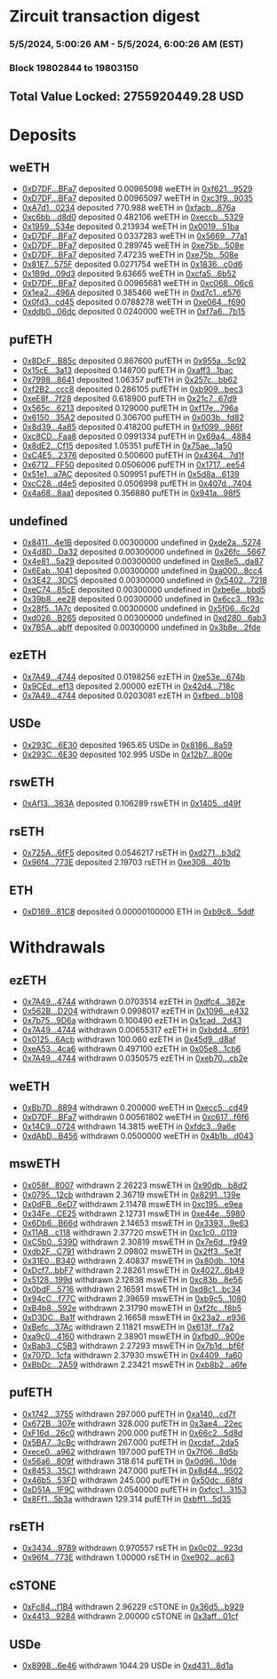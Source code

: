# Zircuit transaction digest
### 5/5/2024, 5:00:26 AM - 5/5/2024, 6:00:26 AM (EST)
### Block 19802844 to 19803150

## Total Value Locked: 2755920449.28 USD

# Deposits
## weETH
- [0xD7DF...BFa7](https://etherscan.io/address/0xD7DF7E085214743530afF339aFC420c7c720BFa7) deposited 0.00965098 weETH in [0xf621...9529](https://etherscan.io/tx/0xD7DF7E085214743530afF339aFC420c7c720BFa7)
- [0xD7DF...BFa7](https://etherscan.io/address/0xD7DF7E085214743530afF339aFC420c7c720BFa7) deposited 0.00965097 weETH in [0xc3f9...9035](https://etherscan.io/tx/0xD7DF7E085214743530afF339aFC420c7c720BFa7)
- [0xA7d1...0234](https://etherscan.io/address/0xA7d1030bBbd21EB96e356537766ED0eeE8Fb0234) deposited 770.988 weETH in [0xfacb...876a](https://etherscan.io/tx/0xA7d1030bBbd21EB96e356537766ED0eeE8Fb0234)
- [0xc6bb...d8d0](https://etherscan.io/address/0xc6bb172E230a2BcbF600aF4E68C7a622Dc2Ad8d0) deposited 0.482106 weETH in [0xeccb...5329](https://etherscan.io/tx/0xc6bb172E230a2BcbF600aF4E68C7a622Dc2Ad8d0)
- [0x1959...534e](https://etherscan.io/address/0x19596Da1D5cF18344d940A533E0B82dA3D19534e) deposited 0.213934 weETH in [0x0019...51ba](https://etherscan.io/tx/0x19596Da1D5cF18344d940A533E0B82dA3D19534e)
- [0xD7DF...BFa7](https://etherscan.io/address/0xD7DF7E085214743530afF339aFC420c7c720BFa7) deposited 0.0337283 weETH in [0x5669...77a1](https://etherscan.io/tx/0xD7DF7E085214743530afF339aFC420c7c720BFa7)
- [0xD7DF...BFa7](https://etherscan.io/address/0xD7DF7E085214743530afF339aFC420c7c720BFa7) deposited 0.289745 weETH in [0xe75b...508e](https://etherscan.io/tx/0xD7DF7E085214743530afF339aFC420c7c720BFa7)
- [0xD7DF...BFa7](https://etherscan.io/address/0xD7DF7E085214743530afF339aFC420c7c720BFa7) deposited 7.47235 weETH in [0xe75b...508e](https://etherscan.io/tx/0xD7DF7E085214743530afF339aFC420c7c720BFa7)
- [0x81E7...575F](https://etherscan.io/address/0x81E76139D2BF2454ED0d51fCa4E185A49221575F) deposited 0.0271754 weETH in [0x1836...c0d6](https://etherscan.io/tx/0x81E76139D2BF2454ED0d51fCa4E185A49221575F)
- [0x1B9d...09d3](https://etherscan.io/address/0x1B9d81e4BE4664FB4021c32c83AC366224C009d3) deposited 9.63665 weETH in [0xcfa5...6b52](https://etherscan.io/tx/0x1B9d81e4BE4664FB4021c32c83AC366224C009d3)
- [0xD7DF...BFa7](https://etherscan.io/address/0xD7DF7E085214743530afF339aFC420c7c720BFa7) deposited 0.00965681 weETH in [0xc068...06c6](https://etherscan.io/tx/0xD7DF7E085214743530afF339aFC420c7c720BFa7)
- [0x1ea2...496A](https://etherscan.io/address/0x1ea2B48b320Bb1B42809676901F7955A6530496A) deposited 0.385466 weETH in [0xd7c1...e576](https://etherscan.io/tx/0x1ea2B48b320Bb1B42809676901F7955A6530496A)
- [0x0fd3...cd45](https://etherscan.io/address/0x0fd3dc91F7B9098BF5A24D07b6f86014E824cd45) deposited 0.0788278 weETH in [0xe064...f690](https://etherscan.io/tx/0x0fd3dc91F7B9098BF5A24D07b6f86014E824cd45)
- [0xddb0...06dc](https://etherscan.io/address/0xddb057f2615Ec36270235a83D7fAb86C0C2b06dc) deposited 0.0240000 weETH in [0xf7a6...7b15](https://etherscan.io/tx/0xddb057f2615Ec36270235a83D7fAb86C0C2b06dc)
## pufETH
- [0x8DcF...B85c](https://etherscan.io/address/0x8DcF5430847842D84A0774588794Bd444447B85c) deposited 0.867600 pufETH in [0x955a...5c92](https://etherscan.io/tx/0x8DcF5430847842D84A0774588794Bd444447B85c)
- [0x15cE...3a13](https://etherscan.io/address/0x15cEa5d9bE519E949D3A3F8916989A347a8C3a13) deposited 0.148700 pufETH in [0xaff3...1bac](https://etherscan.io/tx/0x15cEa5d9bE519E949D3A3F8916989A347a8C3a13)
- [0x7998...8641](https://etherscan.io/address/0x7998bfc384eF551E44bCEcF2aB807B2c87A98641) deposited 1.06357 pufETH in [0x257c...bb62](https://etherscan.io/tx/0x7998bfc384eF551E44bCEcF2aB807B2c87A98641)
- [0xf2B2...ccc8](https://etherscan.io/address/0xf2B27E5599e92215a6B7A973fCb7D369f52fccc8) deposited 0.286105 pufETH in [0xb909...bec3](https://etherscan.io/tx/0xf2B27E5599e92215a6B7A973fCb7D369f52fccc8)
- [0xeE8f...7f28](https://etherscan.io/address/0xeE8f42f3B375Ff8bFef1e8Abd34C8ACEd3927f28) deposited 0.618900 pufETH in [0x21c7...67d9](https://etherscan.io/tx/0xeE8f42f3B375Ff8bFef1e8Abd34C8ACEd3927f28)
- [0x565c...6213](https://etherscan.io/address/0x565cd7f7305F79fAdF4ae9419a3339aaE70c6213) deposited 0.129000 pufETH in [0xf17e...796a](https://etherscan.io/tx/0x565cd7f7305F79fAdF4ae9419a3339aaE70c6213)
- [0x6150...35A2](https://etherscan.io/address/0x61503b910313c2b27FaC759a4a41508a35f635A2) deposited 0.306700 pufETH in [0x003b...fd82](https://etherscan.io/tx/0x61503b910313c2b27FaC759a4a41508a35f635A2)
- [0x8d39...4a85](https://etherscan.io/address/0x8d395B2F5a28D8e29FfcA2A9b06F555cf6894a85) deposited 0.418200 pufETH in [0xf099...986f](https://etherscan.io/tx/0x8d395B2F5a28D8e29FfcA2A9b06F555cf6894a85)
- [0xc8CD...Faa8](https://etherscan.io/address/0xc8CD7C3a8A5E99De9b3ccc9D426e566383d2Faa8) deposited 0.0991334 pufETH in [0x69a4...4884](https://etherscan.io/tx/0xc8CD7C3a8A5E99De9b3ccc9D426e566383d2Faa8)
- [0x8dE2...Cf15](https://etherscan.io/address/0x8dE20de40a7A125652BAefF763Bd5648df71Cf15) deposited 1.05351 pufETH in [0x75ae...1a50](https://etherscan.io/tx/0x8dE20de40a7A125652BAefF763Bd5648df71Cf15)
- [0xC4E5...2376](https://etherscan.io/address/0xC4E5Db8f9D59A0D5177138Df01ef1582b2492376) deposited 0.500600 pufETH in [0x4364...7d1f](https://etherscan.io/tx/0xC4E5Db8f9D59A0D5177138Df01ef1582b2492376)
- [0x6712...FF50](https://etherscan.io/address/0x671269F5cb19cbB7C0F475aC351929F72461FF50) deposited 0.0506006 pufETH in [0x1717...ee54](https://etherscan.io/tx/0x671269F5cb19cbB7C0F475aC351929F72461FF50)
- [0x51e1...a7AC](https://etherscan.io/address/0x51e1fFad58b69de1B19a212043a701242B66a7AC) deposited 0.509951 pufETH in [0x5d8a...6139](https://etherscan.io/tx/0x51e1fFad58b69de1B19a212043a701242B66a7AC)
- [0xcC28...d4e5](https://etherscan.io/address/0xcC2896fB9aBEb767fD920250b8B54bA39F84d4e5) deposited 0.0506998 pufETH in [0x407d...7404](https://etherscan.io/tx/0xcC2896fB9aBEb767fD920250b8B54bA39F84d4e5)
- [0x4a68...8aa1](https://etherscan.io/address/0x4a68933f9ABe6ac9361b4A34485c4c4bB8Ae8aa1) deposited 0.356880 pufETH in [0x941a...98f5](https://etherscan.io/tx/0x4a68933f9ABe6ac9361b4A34485c4c4bB8Ae8aa1)
## undefined
- [0x8411...4e1B](https://etherscan.io/address/0x84110cE89648cA208e8372D410aC6d6a1bbE4e1B) deposited 0.00300000 undefined in [0xde2a...5274](https://etherscan.io/tx/0x84110cE89648cA208e8372D410aC6d6a1bbE4e1B)
- [0x4d8D...Da32](https://etherscan.io/address/0x4d8D9A08C201f35CaD7C5A8817a0Ec8A0869Da32) deposited 0.00300000 undefined in [0x26fc...5667](https://etherscan.io/tx/0x4d8D9A08C201f35CaD7C5A8817a0Ec8A0869Da32)
- [0x4e81...5a29](https://etherscan.io/address/0x4e8155e5DeEB08c477e387Ce6b098EFd5BB95a29) deposited 0.00300000 undefined in [0xe8e5...da87](https://etherscan.io/tx/0x4e8155e5DeEB08c477e387Ce6b098EFd5BB95a29)
- [0x6Eab...1041](https://etherscan.io/address/0x6EabFBAFC9C4eFb286aD1aA25fcd0927DE531041) deposited 0.00300000 undefined in [0xa000...8cc4](https://etherscan.io/tx/0x6EabFBAFC9C4eFb286aD1aA25fcd0927DE531041)
- [0x3E42...3DC5](https://etherscan.io/address/0x3E4216bed5aBCbA7bD0ed90899b6823A3CD93DC5) deposited 0.00300000 undefined in [0x5402...7218](https://etherscan.io/tx/0x3E4216bed5aBCbA7bD0ed90899b6823A3CD93DC5)
- [0xeC74...85cE](https://etherscan.io/address/0xeC741C5C6F87f24F33c5260A916e56852bd285cE) deposited 0.00300000 undefined in [0xbe6e...bbd5](https://etherscan.io/tx/0xeC741C5C6F87f24F33c5260A916e56852bd285cE)
- [0x39b8...ee28](https://etherscan.io/address/0x39b89c6f23c8D88Fb17d2d9F8E0f5DDF7f51ee28) deposited 0.00300000 undefined in [0x6cc3...f93c](https://etherscan.io/tx/0x39b89c6f23c8D88Fb17d2d9F8E0f5DDF7f51ee28)
- [0x28f5...1A7c](https://etherscan.io/address/0x28f52Df2a9484B065b1446823e2c0491e89b1A7c) deposited 0.00300000 undefined in [0x5f06...6c2d](https://etherscan.io/tx/0x28f52Df2a9484B065b1446823e2c0491e89b1A7c)
- [0xd026...B265](https://etherscan.io/address/0xd0267E5284BCcE1ad69AD214925506EA9245B265) deposited 0.00300000 undefined in [0xd280...6ab3](https://etherscan.io/tx/0xd0267E5284BCcE1ad69AD214925506EA9245B265)
- [0x7B5A...abff](https://etherscan.io/address/0x7B5A3B26F30D03A47c7bC7ef5e838A008e1fabff) deposited 0.00300000 undefined in [0x3b8e...2fde](https://etherscan.io/tx/0x7B5A3B26F30D03A47c7bC7ef5e838A008e1fabff)
## ezETH
- [0x7A49...4744](https://etherscan.io/address/0x7A493Be5c2ce014cD049Bf178a1ac0Db1B434744) deposited 0.0198256 ezETH in [0xe53e...674b](https://etherscan.io/tx/0x7A493Be5c2ce014cD049Bf178a1ac0Db1B434744)
- [0x9CEd...ef13](https://etherscan.io/address/0x9CEd362e878a58f34b57EBFd8dF2d04E3b46ef13) deposited 2.00000 ezETH in [0x42d4...718c](https://etherscan.io/tx/0x9CEd362e878a58f34b57EBFd8dF2d04E3b46ef13)
- [0x7A49...4744](https://etherscan.io/address/0x7A493Be5c2ce014cD049Bf178a1ac0Db1B434744) deposited 0.0203081 ezETH in [0xfbed...b108](https://etherscan.io/tx/0x7A493Be5c2ce014cD049Bf178a1ac0Db1B434744)
## USDe
- [0x293C...6E30](https://etherscan.io/address/0x293C6937D8D82e05B01335F7B33FBA0c8e256E30) deposited 1965.65 USDe in [0x8186...8a59](https://etherscan.io/tx/0x293C6937D8D82e05B01335F7B33FBA0c8e256E30)
- [0x293C...6E30](https://etherscan.io/address/0x293C6937D8D82e05B01335F7B33FBA0c8e256E30) deposited 102.995 USDe in [0x12b7...800e](https://etherscan.io/tx/0x293C6937D8D82e05B01335F7B33FBA0c8e256E30)
## rswETH
- [0xAf13...363A](https://etherscan.io/address/0xAf1344787272778F5d4922450857F54E2214363A) deposited 0.106289 rswETH in [0x1405...d49f](https://etherscan.io/tx/0xAf1344787272778F5d4922450857F54E2214363A)
## rsETH
- [0x725A...6fF5](https://etherscan.io/address/0x725A682eB3f663A8516cEF339EC415Cd00456fF5) deposited 0.0546217 rsETH in [0xd271...b3d2](https://etherscan.io/tx/0x725A682eB3f663A8516cEF339EC415Cd00456fF5)
- [0x96f4...773E](https://etherscan.io/address/0x96f4B7848E6BCF0aBD2801b87E0D6C665f7f773E) deposited 2.19703 rsETH in [0xe308...401b](https://etherscan.io/tx/0x96f4B7848E6BCF0aBD2801b87E0D6C665f7f773E)
## ETH
- [0xD169...81C8](https://etherscan.io/address/0xD16979a0e0653b74aca146bB2cbC5e58146B81C8) deposited 0.00000100000 ETH in [0xb9c8...5ddf](https://etherscan.io/tx/0xD16979a0e0653b74aca146bB2cbC5e58146B81C8)
# Withdrawals
## ezETH
- [0x7A49...4744](https://etherscan.io/address/0x7A493Be5c2ce014cD049Bf178a1ac0Db1B434744) withdrawn 0.0703514 ezETH in [0xdfc4...382e](https://etherscan.io/tx/0x7A493Be5c2ce014cD049Bf178a1ac0Db1B434744)
- [0x562B...D204](https://etherscan.io/address/0x562BcC85a979b392389590526BA3cefE4457D204) withdrawn 0.0998017 ezETH in [0x1096...e432](https://etherscan.io/tx/0x562BcC85a979b392389590526BA3cefE4457D204)
- [0x7b75...9D6a](https://etherscan.io/address/0x7b75d4E1F7e1c705e751FdF43675879C53e09D6a) withdrawn 0.100490 ezETH in [0x1cad...2d43](https://etherscan.io/tx/0x7b75d4E1F7e1c705e751FdF43675879C53e09D6a)
- [0x7A49...4744](https://etherscan.io/address/0x7A493Be5c2ce014cD049Bf178a1ac0Db1B434744) withdrawn 0.00655317 ezETH in [0xbdd4...6f91](https://etherscan.io/tx/0x7A493Be5c2ce014cD049Bf178a1ac0Db1B434744)
- [0x0125...6Acb](https://etherscan.io/address/0x01254eb0A383597FeE35fDadA524B0995f5B6Acb) withdrawn 100.060 ezETH in [0x45d9...d8af](https://etherscan.io/tx/0x01254eb0A383597FeE35fDadA524B0995f5B6Acb)
- [0xeA53...4ca6](https://etherscan.io/address/0xeA532DeD25e63767D6693a4Fb47a194A057D4ca6) withdrawn 0.497100 ezETH in [0x05e8...1cb6](https://etherscan.io/tx/0xeA532DeD25e63767D6693a4Fb47a194A057D4ca6)
- [0x7A49...4744](https://etherscan.io/address/0x7A493Be5c2ce014cD049Bf178a1ac0Db1B434744) withdrawn 0.0350575 ezETH in [0xeb70...cb2e](https://etherscan.io/tx/0x7A493Be5c2ce014cD049Bf178a1ac0Db1B434744)
## weETH
- [0xBb7D...8894](https://etherscan.io/address/0xBb7De756C9c57707db52333a0EE3065791Ec8894) withdrawn 0.200000 weETH in [0xecc5...cd49](https://etherscan.io/tx/0xBb7De756C9c57707db52333a0EE3065791Ec8894)
- [0xD7DF...BFa7](https://etherscan.io/address/0xD7DF7E085214743530afF339aFC420c7c720BFa7) withdrawn 0.00561802 weETH in [0xc617...f6f6](https://etherscan.io/tx/0xD7DF7E085214743530afF339aFC420c7c720BFa7)
- [0x14C9...0724](https://etherscan.io/address/0x14C908a60c2e4e6bdA83A75B46c5a2673a340724) withdrawn 14.3815 weETH in [0xfdc3...9a6e](https://etherscan.io/tx/0x14C908a60c2e4e6bdA83A75B46c5a2673a340724)
- [0xdAbD...B456](https://etherscan.io/address/0xdAbD0ef3cfC60f4A6f1d08b8d39f97c2a8D7B456) withdrawn 0.0500000 weETH in [0x4b1b...d043](https://etherscan.io/tx/0xdAbD0ef3cfC60f4A6f1d08b8d39f97c2a8D7B456)
## mswETH
- [0x058f...8007](https://etherscan.io/address/0x058fe464234722e7b6BB38D8e474001CF8E18007) withdrawn 2.26223 mswETH in [0x90db...b8d2](https://etherscan.io/tx/0x058fe464234722e7b6BB38D8e474001CF8E18007)
- [0x0795...12cb](https://etherscan.io/address/0x079577fE04C7cB5C1322d6ec4ce9B5Ed0f3A12cb) withdrawn 2.36719 mswETH in [0x8291...139e](https://etherscan.io/tx/0x079577fE04C7cB5C1322d6ec4ce9B5Ed0f3A12cb)
- [0x0dFB...6eD7](https://etherscan.io/address/0x0dFB2bE73Acd647D798F934953b4b08989046eD7) withdrawn 2.11478 mswETH in [0xc195...e9ea](https://etherscan.io/tx/0x0dFB2bE73Acd647D798F934953b4b08989046eD7)
- [0x34Fe...CE25](https://etherscan.io/address/0x34FeB1544c37010a9b74a97686E1D50F43cFCE25) withdrawn 2.12731 mswETH in [0xe44e...5980](https://etherscan.io/tx/0x34FeB1544c37010a9b74a97686E1D50F43cFCE25)
- [0x6Db6...B66d](https://etherscan.io/address/0x6Db6fd45552F2cC6A6F4d3c29A61d7E16737B66d) withdrawn 2.14653 mswETH in [0x3393...9e63](https://etherscan.io/tx/0x6Db6fd45552F2cC6A6F4d3c29A61d7E16737B66d)
- [0x11AB...c118](https://etherscan.io/address/0x11ABbD2E5f86357C9c28E5c83539Cd506F2ac118) withdrawn 2.37720 mswETH in [0xc1c0...0119](https://etherscan.io/tx/0x11ABbD2E5f86357C9c28E5c83539Cd506F2ac118)
- [0xC5b0...539D](https://etherscan.io/address/0xC5b0688E6bE93Ac13977cDaaDef645d6808E539D) withdrawn 2.30819 mswETH in [0x7e6d...f949](https://etherscan.io/tx/0xC5b0688E6bE93Ac13977cDaaDef645d6808E539D)
- [0xdb2F...C791](https://etherscan.io/address/0xdb2FEE005d0b46F05fe1d508F02c59976E69C791) withdrawn 2.09802 mswETH in [0x2ff3...5e3f](https://etherscan.io/tx/0xdb2FEE005d0b46F05fe1d508F02c59976E69C791)
- [0x31E0...B340](https://etherscan.io/address/0x31E0d72856C79aeBBc2386fC50eD9631a0c0B340) withdrawn 2.40837 mswETH in [0x80db...10f4](https://etherscan.io/tx/0x31E0d72856C79aeBBc2386fC50eD9631a0c0B340)
- [0xDcf7...bbF7](https://etherscan.io/address/0xDcf7c73Ae7f3CDB5c620071f28F1000cA4CebbF7) withdrawn 2.28261 mswETH in [0x4027...6b49](https://etherscan.io/tx/0xDcf7c73Ae7f3CDB5c620071f28F1000cA4CebbF7)
- [0x5128...199d](https://etherscan.io/address/0x51287EA2EFC4A6f8bc92b4AD87d2490E6891199d) withdrawn 2.12838 mswETH in [0xc83b...8e56](https://etherscan.io/tx/0x51287EA2EFC4A6f8bc92b4AD87d2490E6891199d)
- [0x0bdF...5716](https://etherscan.io/address/0x0bdFeBDBf63FE97c0c4B83DfBC8A6Df53ed55716) withdrawn 2.16591 mswETH in [0xd8c1...bc34](https://etherscan.io/tx/0x0bdFeBDBf63FE97c0c4B83DfBC8A6Df53ed55716)
- [0x94cC...f77C](https://etherscan.io/address/0x94cC0fE046668754273ccF2F0008449e5372f77C) withdrawn 2.39659 mswETH in [0xb9c5...1080](https://etherscan.io/tx/0x94cC0fE046668754273ccF2F0008449e5372f77C)
- [0xB4b8...592e](https://etherscan.io/address/0xB4b892316DE71625A11894DB97D3570Dc4e4592e) withdrawn 2.31790 mswETH in [0xf2fc...f8b5](https://etherscan.io/tx/0xB4b892316DE71625A11894DB97D3570Dc4e4592e)
- [0xD3DC...Ba1f](https://etherscan.io/address/0xD3DCf95e06F0C220d6DdD1448A83900C3Ee1Ba1f) withdrawn 2.16658 mswETH in [0x23a2...e936](https://etherscan.io/tx/0xD3DCf95e06F0C220d6DdD1448A83900C3Ee1Ba1f)
- [0xBefc...37Ac](https://etherscan.io/address/0xBefc08bD327162D3ae4cb46C740eBEA3c63e37Ac) withdrawn 2.11821 mswETH in [0x613f...f7a2](https://etherscan.io/tx/0xBefc08bD327162D3ae4cb46C740eBEA3c63e37Ac)
- [0xa9c0...4160](https://etherscan.io/address/0xa9c03eAdF716EadED212180b03292fF716B44160) withdrawn 2.38901 mswETH in [0xfbd0...900e](https://etherscan.io/tx/0xa9c03eAdF716EadED212180b03292fF716B44160)
- [0xBab3...C5B3](https://etherscan.io/address/0xBab31bd37c5058E95Ab3d6354d1273cD130CC5B3) withdrawn 2.27293 mswETH in [0x7b1d...bf6f](https://etherscan.io/tx/0xBab31bd37c5058E95Ab3d6354d1273cD130CC5B3)
- [0x707D...1cfa](https://etherscan.io/address/0x707Dd8342c4d82f3F3fB4C1C50db56FBFA641cfa) withdrawn 2.37930 mswETH in [0x4409...fa60](https://etherscan.io/tx/0x707Dd8342c4d82f3F3fB4C1C50db56FBFA641cfa)
- [0xBbDc...2A59](https://etherscan.io/address/0xBbDce119bdbD0033AD63cd2C30208Be52F732A59) withdrawn 2.23421 mswETH in [0xb8b2...a6fe](https://etherscan.io/tx/0xBbDce119bdbD0033AD63cd2C30208Be52F732A59)
## pufETH
- [0x1742...3755](https://etherscan.io/address/0x1742eB4fAB8e133803577443a6313B7ce1ee3755) withdrawn 297.000 pufETH in [0xa140...cd7f](https://etherscan.io/tx/0x1742eB4fAB8e133803577443a6313B7ce1ee3755)
- [0x672B...307e](https://etherscan.io/address/0x672B501d226EAd62302d71969ddB2784D510307e) withdrawn 328.000 pufETH in [0x3ae4...22ec](https://etherscan.io/tx/0x672B501d226EAd62302d71969ddB2784D510307e)
- [0xF16d...26c0](https://etherscan.io/address/0xF16dD6D254ce59aB2E518fA4042C3b114ce626c0) withdrawn 200.000 pufETH in [0x66c2...5d8d](https://etherscan.io/tx/0xF16dD6D254ce59aB2E518fA4042C3b114ce626c0)
- [0x5BA7...3cBc](https://etherscan.io/address/0x5BA74a35B5f63bA22a2311FA61ACa85101fF3cBc) withdrawn 267.000 pufETH in [0xcdaf...2da5](https://etherscan.io/tx/0x5BA74a35B5f63bA22a2311FA61ACa85101fF3cBc)
- [0xece0...a962](https://etherscan.io/address/0xece0eef62319E9ebD51CbB539458d94116E0a962) withdrawn 197.000 pufETH in [0x7f06...8d5b](https://etherscan.io/tx/0xece0eef62319E9ebD51CbB539458d94116E0a962)
- [0x56a6...809f](https://etherscan.io/address/0x56a633772A845ca42BaB11420B83e4b23E71809f) withdrawn 318.614 pufETH in [0x0d96...10de](https://etherscan.io/tx/0x56a633772A845ca42BaB11420B83e4b23E71809f)
- [0x8453...35C1](https://etherscan.io/address/0x84530b40ce7ed09A1438805370324072325835C1) withdrawn 247.000 pufETH in [0x8d44...9502](https://etherscan.io/tx/0x84530b40ce7ed09A1438805370324072325835C1)
- [0x46b5...53FD](https://etherscan.io/address/0x46b5b1A4E0327E4195386e3Ecf5358372d8753FD) withdrawn 245.000 pufETH in [0x50dc...68fd](https://etherscan.io/tx/0x46b5b1A4E0327E4195386e3Ecf5358372d8753FD)
- [0xD51A...1F9C](https://etherscan.io/address/0xD51A051E1DecdeA811024582791495FC74061F9C) withdrawn 0.0540000 pufETH in [0xfcc1...3153](https://etherscan.io/tx/0xD51A051E1DecdeA811024582791495FC74061F9C)
- [0x8Ff1...5b3a](https://etherscan.io/address/0x8Ff120888C1C3F14ac7dF5bb4D55066852205b3a) withdrawn 129.314 pufETH in [0xbff1...5d35](https://etherscan.io/tx/0x8Ff120888C1C3F14ac7dF5bb4D55066852205b3a)
## rsETH
- [0x3434...9789](https://etherscan.io/address/0x34349c5569e7B846c3558961552D2202760A9789) withdrawn 0.970557 rsETH in [0x0c02...923d](https://etherscan.io/tx/0x34349c5569e7B846c3558961552D2202760A9789)
- [0x96f4...773E](https://etherscan.io/address/0x96f4B7848E6BCF0aBD2801b87E0D6C665f7f773E) withdrawn 1.00000 rsETH in [0xe902...ac63](https://etherscan.io/tx/0x96f4B7848E6BCF0aBD2801b87E0D6C665f7f773E)
## cSTONE
- [0xFc84...f1B4](https://etherscan.io/address/0xFc840813daEdfEf108Ea73082836E04ef96df1B4) withdrawn 2.96229 cSTONE in [0x36d5...b929](https://etherscan.io/tx/0xFc840813daEdfEf108Ea73082836E04ef96df1B4)
- [0x4413...9284](https://etherscan.io/address/0x4413A906a012F06bD0ABDa5eeC45F7D67b449284) withdrawn 2.00000 cSTONE in [0x3aff...01cf](https://etherscan.io/tx/0x4413A906a012F06bD0ABDa5eeC45F7D67b449284)
## USDe
- [0x8998...6e46](https://etherscan.io/address/0x8998a2a3bB4df7cc54b6C4E662966012afA36e46) withdrawn 1044.29 USDe in [0xd431...8d1a](https://etherscan.io/tx/0x8998a2a3bB4df7cc54b6C4E662966012afA36e46)
